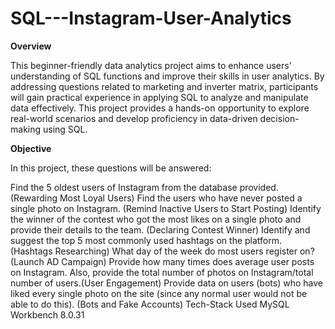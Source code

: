 # SQL---Instagram-User-Analytics

**Overview**

This beginner-friendly data analytics project aims to enhance users' understanding of SQL functions and improve their skills in user analytics. By addressing questions related to marketing and inverter matrix, participants will gain practical experience in applying SQL to analyze and manipulate data effectively. This project provides a hands-on opportunity to explore real-world scenarios and develop proficiency in data-driven decision-making using SQL.

**Objective**

In this project, these questions will be answered:

Find the 5 oldest users of Instagram from the database provided. (Rewarding Most Loyal Users)
Find the users who have never posted a single photo on Instagram. (Remind Inactive Users to Start Posting)
Identify the winner of the contest who got the most likes on a single photo and provide their details to the team. (Declaring Contest Winner)
Identify and suggest the top 5 most commonly used hashtags on the platform. (Hashtags Researching)
What day of the week do most users register on? (Launch AD Campaign)
Provide how many times does average user posts on Instagram. Also, provide the total number of photos on Instagram/total number of users.(User Engagement)
Provide data on users (bots) who have liked every single photo on the site (since any normal user would not be able to do this). (Bots and Fake Accounts)
Tech-Stack Used
MySQL Workbench 8.0.31
